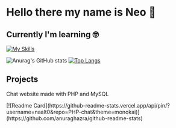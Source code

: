 # Hello there my name is Neo 👋

## Currently I'm learning 🤓

[![My Skills](https://skillicons.dev/icons?i=js,react,nodejs,php,html,css)](https://skillicons.dev)

![Anurag's GitHub stats](https://github-readme-stats.vercel.app/api?username=naalt0&show_icons=true&theme=monokai) 
[![Top Langs](https://github-readme-stats.vercel.app/api/top-langs/?username=naalt0&langs_count=3&theme=monokai)](https://github.com/anuraghazra/github-readme-stats)

## Projects

<p>Chat website made with PHP and MySQL</p>
[![Readme Card](https://github-readme-stats.vercel.app/api/pin/?username=naalt0&repo=PHP-chat&theme=monokai)](https://github.com/anuraghazra/github-readme-stats)
